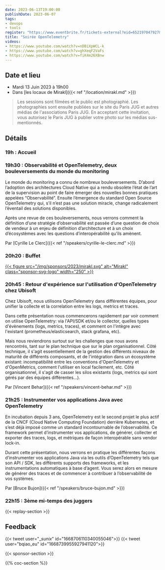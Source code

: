 ```yaml
---
date: 2023-06-13T19:00:00
publishDate: 2023-06-07
tags:
- devops
- tools
register: "https://www.eventbrite.fr/tickets-external?eid=652197047927&ref=etckt"
title: "Soirée OpenTelemetry"
videos:
- https://www.youtube.com/watch?v=nDBiXpWCL-k
- https://www.youtube.com/watch?v=ghXeqF2VaFs
- https://www.youtube.com/watch?v=fiK4m26XBnw
---
```


## Date et lieu

* Mardi 13 Juin 2023 à 19h00
* Dans [les locaux de Mirakl]({{< ref "/location/mirakl.md" >}})

> Les sessions sont filmées et le public est photographié. Les photographies sont ensuite publiées sur le site du Paris JUG et autres médias de l'associations Paris JUG. En acceptant cette invitation, vous autorisez le Paris JUG à publier votre photo sur les médias sus-mentionnés.

## Détails

### 19h : Accueil

### 19h30 : Observabilité et OpenTelemetry, deux bouleversements du monde du monitoring

Le monde du monitoring a connu de nombreux bouleversements.
D’abord l’adoption des architectures Cloud Native qui a rendu obsolète l’état de l’art de la supervision au point de faire émerger des nouvelles bonnes pratiques appelées “Observabilité”.
Ensuite l’émergence du standard Open Source OpenTelemetry qui, s’il n’est pas une solution miracle, change radicalement l’éventail des solutions disponibles.

Après une revue de ces bouleversements, nous verrons comment la définition d’une stratégie d’observabilité est passée d’une question de choix de vendeur à un enjeu de définition d’architecture et à un choix d’écosystèmes avec les questions d’interopérabilité qu’ils amènent.

Par [Cyrille Le Clerc]({{< ref "/speakers/cyrille-le-clerc.md" >}})

### 20h20 : Buffet

[{{< figure src="/img/sponsors/2023/mirakl.svg" alt="Mirakl" class="sponsor-svg-logo" width="250" >}}](https://mirakl.tech/)

### 20h45 : Retour d'expérience sur l'utilisation d'OpenTelemetry chez Ubisoft

Chez Ubisoft, nous utilisons OpenTelemetry dans différentes équipes, pour unifier la collecte et la correlation entre les logs, metrics et traces.

Dans cette présentation nous commencerons rapidement par voir comment on utilise OpenTelemetry: via l'API/SDK et/ou le collector, quelles types d'évènements (logs, metrics, traces), et comment on l'intègre avec l'existant (prometheus/elasticsearch, stack grafana, etc).

Mais nous reviendrons surtout sur les challenges que nous avons rencontrés, tant sur le plan technique que sur le plan organisationnel.
Côté technique, il s'agit essentiellement de la gestion des différents niveaux de maturité de différents composants, et de l'intégration dans un écosystème existant: incompatibilité entre les conventions d'OpenTelemetry et d'OpenMetrics, comment l'utiliser en local facilement, etc.
Côté organisationnel, il s'agit de casser les silos existants (logs, metrics qui sont gérés par des équipes différentes...).

Par [Vincent Behar]({{< ref "/speakers/vincent-behar.md" >}})

### 21h25 : Instrumenter vos applications Java avec OpenTelemetry

En incubation depuis 3 ans, OpenTelemetry est le second projet le plus actif de la CNCF (Cloud Native Computing Foundation) derrière Kubernetes, et s’est déjà imposé comme un standard incontournable de l’observabilité.
Ce framework permet d’instrumenter vos applications, de générer, collecter et exporter des traces, logs, et métriques de façon interopérable sans vendor lock-in.

Durant cette présentation, nous verrons en pratique les différentes façons d’instrumenter vos applications Java via les outils d’OpenTelemetry tels que son API / SDK, les différents supports des frameworks, et les instrumentations automatiques à base d’agent.
Vous serez alors en mesure de générer des traces et de commencer à contribuer à l’observabilité de vos systèmes.

Par [Bruce Bujon]({{< ref "/speakers/bruce-bujon.md" >}})

### 22h15 : 3ème mi-temps des juggers

{{< replay-section >}}

## Feedback

{{< tweet user="__sunix_" id="1668706110340055046">}}
{{< tweet user="bqiao_eu" id="1668739955927941120">}}

{{< sponsor-section >}}

{{% coc-section %}}

